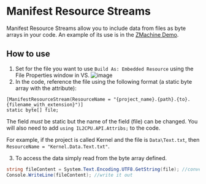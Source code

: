 # Manifest Resource Streams
Manifest Resource Streams allow you to include data from files as byte arrays in your code. An example of its use is in the [ZMachine Demo](https://github.com/CosmosOS/Cosmos/blob/5973a3fae95c989dc13505184aff9a15aae9f65f/Demos/ZMachine/ZKernel/Kernel.cs#L19).

## How to use
1. Set for the file you want to use `Build As: Embedded Resource` using the File Properties window in VS.
![image](https://user-images.githubusercontent.com/8559822/132468001-256b92d1-0b29-4db3-9ef5-3383bfdef023.png)
2. In the code, reference the file using the following format (a static byte array with the attribute):
```
[ManifestResourceStream(ResourceName = "{project_name}.{path}.{to}.{filename_with_extension}")] 
static byte[] file;
```
The field _must_ be static but the name of the field (file) can be changed. You will also need to add `using IL2CPU.API.Attribs;` to the code.

For example, if the project is called Kernel and the file is `Data\Text.txt`, then `ResourceName = "Kernel.Data.Text.txt"`.

3. To access the data simply read from the byte array defined. 

```csharp
string fileContent = System.Text.Encoding.UTF8.GetString(file); //convert the byte array to string (assuming text data)
Console.WriteLine(fileContent); //write it out
```
